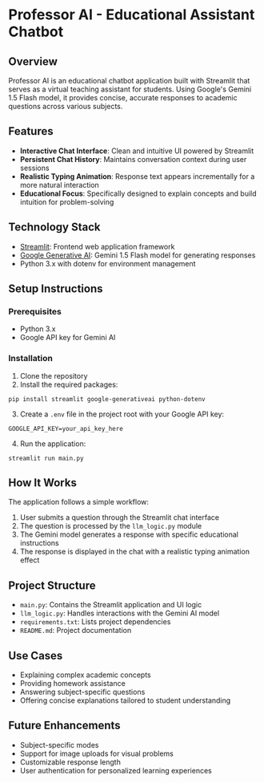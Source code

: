 # Professor AI - Educational Assistant Chatbot

## Overview
Professor AI is an educational chatbot application built with Streamlit that serves as a virtual teaching assistant for students. Using Google's Gemini 1.5 Flash model, it provides concise, accurate responses to academic questions across various subjects.

## Features
- **Interactive Chat Interface**: Clean and intuitive UI powered by Streamlit
- **Persistent Chat History**: Maintains conversation context during user sessions
- **Realistic Typing Animation**: Response text appears incrementally for a more natural interaction
- **Educational Focus**: Specifically designed to explain concepts and build intuition for problem-solving

## Technology Stack
- [Streamlit](https://streamlit.io/): Frontend web application framework
- [Google Generative AI](https://ai.google.dev/): Gemini 1.5 Flash model for generating responses
- Python 3.x with dotenv for environment management

## Setup Instructions

### Prerequisites
- Python 3.x
- Google API key for Gemini AI

### Installation
1. Clone the repository
2. Install the required packages:
```
pip install streamlit google-generativeai python-dotenv
```
3. Create a `.env` file in the project root with your Google API key:
```
GOOGLE_API_KEY=your_api_key_here
```
4. Run the application:
```
streamlit run main.py
```

## How It Works
The application follows a simple workflow:
1. User submits a question through the Streamlit chat interface
2. The question is processed by the `llm_logic.py` module
3. The Gemini model generates a response with specific educational instructions
4. The response is displayed in the chat with a realistic typing animation effect

## Project Structure
- `main.py`: Contains the Streamlit application and UI logic
- `llm_logic.py`: Handles interactions with the Gemini AI model
- `requirements.txt`: Lists project dependencies
- `README.md`: Project documentation

## Use Cases
- Explaining complex academic concepts
- Providing homework assistance
- Answering subject-specific questions
- Offering concise explanations tailored to student understanding

## Future Enhancements
- Subject-specific modes
- Support for image uploads for visual problems
- Customizable response length
- User authentication for personalized learning experiences
